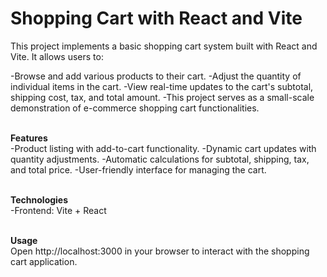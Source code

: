 # Shopping Cart with React and Vite

This project implements a basic shopping cart system built with React and Vite. It allows users to:<br>

-Browse and add various products to their cart.
-Adjust the quantity of individual items in the cart.
-View real-time updates to the cart's subtotal, shipping cost, tax, and total amount.
-This project serves as a small-scale demonstration of e-commerce shopping cart functionalities.<br><br>

**Features**<br>
-Product listing with add-to-cart functionality.
-Dynamic cart updates with quantity adjustments.
-Automatic calculations for subtotal, shipping, tax, and total price.
-User-friendly interface for managing the cart.<br><br>


**Technologies**<br>
-Frontend: Vite + React<br><br>

**Usage**<br>
Open http://localhost:3000 in your browser to interact with the shopping cart application.